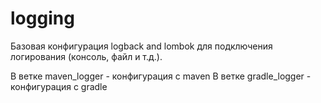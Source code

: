 # logging

Базовая конфигурация logback and lombok для подключения логирования (консоль, файл и т.д.).

В ветке maven_logger - конфигурация с maven
В ветке gradle_logger - конфигурация с gradle
